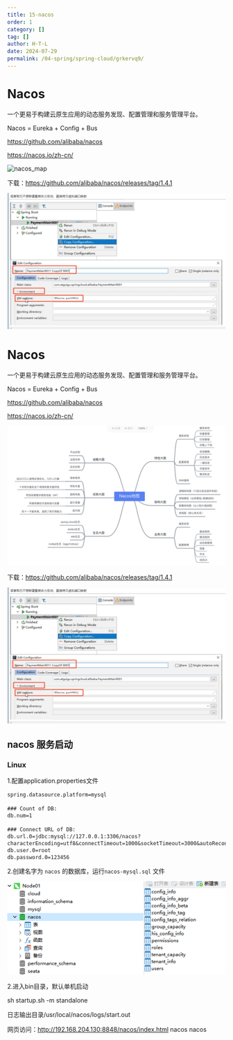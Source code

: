 ```yaml
---
title: 15-nacos
order: 1
category: []
tag: []
author: H·T·L
date: 2024-07-29
permalink: /04-spring/spring-cloud/grkervq9/
---
```

# Nacos

一个更易于构建云原生应用的动态服务发现、配置管理和服务管理平台。



Nacos = Eureka + Config + Bus

https://github.com/alibaba/nacos

https://nacos.io/zh-cn/

![nacos_map](https://nacos.io/img/nacosMap.jpg)

下载：https://github.com/alibaba/nacos/releases/tag/1.4.1



![image-20210407172505521](img/image-20210407172505521.png)

# Nacos

一个更易于构建云原生应用的动态服务发现、配置管理和服务管理平台。



Nacos = Eureka + Config + Bus

https://github.com/alibaba/nacos

https://nacos.io/zh-cn/

![nacos_map](img/nacosMap.jpg)

下载：https://github.com/alibaba/nacos/releases/tag/1.4.1



![image-20210407172505521](img/image-20210407172505521.png)

## nacos 服务启动

### Linux

1.配置application.properties文件

```properties
spring.datasource.platform=mysql

### Count of DB:
db.num=1

### Connect URL of DB:
db.url.0=jdbc:mysql://127.0.0.1:3306/nacos?characterEncoding=utf8&connectTimeout=1000&socketTimeout=3000&autoReconnect=true&useUnicode=true&useSSL=false&serverTimezone=UTC
db.user.0=root
db.password.0=123456
```

2.创建名字为 `nacos` 的数据库，运行`nacos-mysql.sql` 文件

![image-20211125125324347](img/image-20211125125324347.png)

2.进入bin目录，默认单机启动

sh startup.sh -m standalone

日志输出目录/usr/local/nacos/logs/start.out

网页访问：http://192.168.204.130:8848/nacos/index.html  nacos nacos
